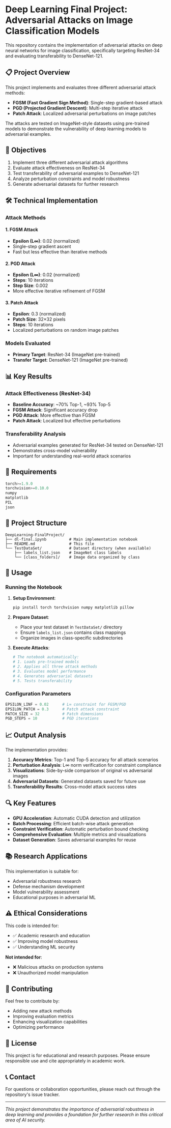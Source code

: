 # Deep Learning Final Project: Adversarial Attacks on Image Classification Models

This repository contains the implementation of adversarial attacks on deep neural networks for image classification, specifically targeting ResNet-34 and evaluating transferability to DenseNet-121.

## 📋 Project Overview

This project implements and evaluates three different adversarial attack methods:
- **FGSM (Fast Gradient Sign Method)**: Single-step gradient-based attack
- **PGD (Projected Gradient Descent)**: Multi-step iterative attack
- **Patch Attack**: Localized adversarial perturbations on image patches

The attacks are tested on ImageNet-style datasets using pre-trained models to demonstrate the vulnerability of deep learning models to adversarial examples.

## 🎯 Objectives

1. Implement three different adversarial attack algorithms
2. Evaluate attack effectiveness on ResNet-34
3. Test transferability of adversarial examples to DenseNet-121
4. Analyze perturbation constraints and model robustness
5. Generate adversarial datasets for further research

## 🛠️ Technical Implementation

### Attack Methods

#### 1. FGSM Attack
- **Epsilon (L∞)**: 0.02 (normalized)
- Single-step gradient ascent
- Fast but less effective than iterative methods

#### 2. PGD Attack
- **Epsilon (L∞)**: 0.02 (normalized)
- **Steps**: 10 iterations
- **Step Size**: 0.002
- More effective iterative refinement of FGSM

#### 3. Patch Attack
- **Epsilon**: 0.3 (normalized)
- **Patch Size**: 32×32 pixels
- **Steps**: 10 iterations
- Localized perturbations on random image patches

### Models Evaluated
- **Primary Target**: ResNet-34 (ImageNet pre-trained)
- **Transfer Target**: DenseNet-121 (ImageNet pre-trained)

## 📊 Key Results

### Attack Effectiveness (ResNet-34)
- **Baseline Accuracy**: ~70% Top-1, ~93% Top-5
- **FGSM Attack**: Significant accuracy drop
- **PGD Attack**: More effective than FGSM
- **Patch Attack**: Localized but effective perturbations

### Transferability Analysis
- Adversarial examples generated for ResNet-34 tested on DenseNet-121
- Demonstrates cross-model vulnerability
- Important for understanding real-world attack scenarios

## 🔧 Requirements

```python
torch>=1.9.0
torchvision>=0.10.0
numpy
matplotlib
PIL
json
```

## 📁 Project Structure

```
DeepLearning-FinalProject/
├── dl-final.ipynb          # Main implementation notebook
├── README.md               # This file
└── TestDataSet/            # Dataset directory (when available)
    ├── labels_list.json    # ImageNet class labels
    └── [class_folders]/    # Image data organized by class
```

## 🚀 Usage

### Running the Notebook

1. **Setup Environment**:
   ```bash
   pip install torch torchvision numpy matplotlib pillow
   ```

2. **Prepare Dataset**:
   - Place your test dataset in `TestDataSet/` directory
   - Ensure `labels_list.json` contains class mappings
   - Organize images in class-specific subdirectories

3. **Execute Attacks**:
   ```python
   # The notebook automatically:
   # 1. Loads pre-trained models
   # 2. Applies all three attack methods
   # 3. Evaluates model performance
   # 4. Generates adversarial datasets
   # 5. Tests transferability
   ```

### Configuration Parameters

```python
EPSILON_LINF = 0.02      # L∞ constraint for FGSM/PGD
EPSILON_PATCH = 0.3      # Patch attack constraint
PATCH_SIZE = 32          # Patch dimensions
PGD_STEPS = 10           # PGD iterations
```

## 📈 Output Analysis

The implementation provides:

1. **Accuracy Metrics**: Top-1 and Top-5 accuracy for all attack scenarios
2. **Perturbation Analysis**: L∞ norm verification for constraint compliance
3. **Visualizations**: Side-by-side comparison of original vs adversarial images
4. **Adversarial Datasets**: Generated datasets saved for future use
5. **Transferability Results**: Cross-model attack success rates

## 🔍 Key Features

- **GPU Acceleration**: Automatic CUDA detection and utilization
- **Batch Processing**: Efficient batch-wise attack generation
- **Constraint Verification**: Automatic perturbation bound checking
- **Comprehensive Evaluation**: Multiple metrics and visualizations
- **Dataset Generation**: Saves adversarial examples for reuse

## 📚 Research Applications

This implementation is suitable for:
- Adversarial robustness research
- Defense mechanism development
- Model vulnerability assessment
- Educational purposes in adversarial ML

## ⚠️ Ethical Considerations

This code is intended for:
- ✅ Academic research and education
- ✅ Improving model robustness
- ✅ Understanding ML security

**Not intended for**:
- ❌ Malicious attacks on production systems
- ❌ Unauthorized model manipulation

## 🤝 Contributing

Feel free to contribute by:
- Adding new attack methods
- Improving evaluation metrics
- Enhancing visualization capabilities
- Optimizing performance

## 📄 License

This project is for educational and research purposes. Please ensure responsible use and cite appropriately in academic work.

## 📞 Contact

For questions or collaboration opportunities, please reach out through the repository's issue tracker.

---

*This project demonstrates the importance of adversarial robustness in deep learning and provides a foundation for further research in this critical area of AI security.*
